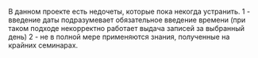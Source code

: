 В данном проекте есть недочеты, которые пока некогда устранить.
1 - введение даты подразумевает обязательное введение времени (при таком подходе некорректно работает выдача записей за выбранный день)
2 - не в полной мере применяются знания, полученные на крайних семинарах.
